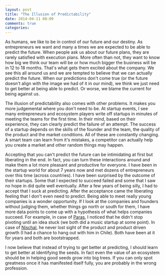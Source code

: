 ```yaml
---
layout: post
title: "The Illusion of Predictability"
date: 2014-04-11 08:09
comments: true
categories: 
---
```


As humans, we like to be in control of our future and our destiny. As entrepreneurs we want and many a times we are expected to be able to predict the future. When people ask us about our future plans, they are rarely satisfied with execution plans. More often than not, they want to know how big we think our team will be or how much bigger the business will be in 12 to 18 months. That's what gets them excited about the company. We see this all around us and we are tempted to believe that we can actually predict the future. When our predictions don't come true (or the future doesn't align with the image we had of it in our mind), we think we just need to get better at being able to predict. Or worse, we blame the current for being against us.

The illusion of predictability also comes with other problems. It makes you more judgemental where you don't need to be. At startup events, I see many entrepreneurs and ecosystem players write off startups in minutes of meeting the teams for the first time. In their mind, based on their experience, they can clearly predict the failure of an attempt. The success of a startup depends on the skills of the founder and the team, the quality of the product and the market conditions. All of these are constantly changing. A smart team can learn from it's mistakes, a competitor can actually help you create a market and other random things may happen.

Accepting that you can't predict the future can be intimidating at first but liberating in the end. In fact, you can turn these interactions around and make them a lot more pleasant and productive for everyone. I have been in the startup world for about 7 years now and met dozens of entrepreneurs over this time (across countries). I have been surprised by the outcome of their startups. Some that I expected to succeed failed and some that I saw no hope in did quite well eventually. After a few years of being silly, I had to accept that I suck at predicting. After the acceptance came the liberating feeling that I don't even need to predict. Being able to meet really young companies is a wonder opportunity. If I look at the companies and founders without judging them, whether things go north or south for them, I have more data points to come up with a hypothesis of what helps companies succeed. For example, in case of [Paras](https://twitter.com/paraschopra), I noticed that he didn't stop pivoting until an idea stuck (we both did a music startup at some point). In case of [Nischal](https://twitter.com/nischalshetty), he never lost sight of the product and product driven growth (I had a chance to hang out with him in Chile). Both have been at it for years and both are bootstrapped.

I now believe that instead of trying to get better at predicting, I should learn to get better at identifying the seeds. In fact even the value of an ecosystem should be in helping good seeds grow into big trees. If you can only spot greatness once it has manifested itself fully, you are probably in the wrong profession. 
